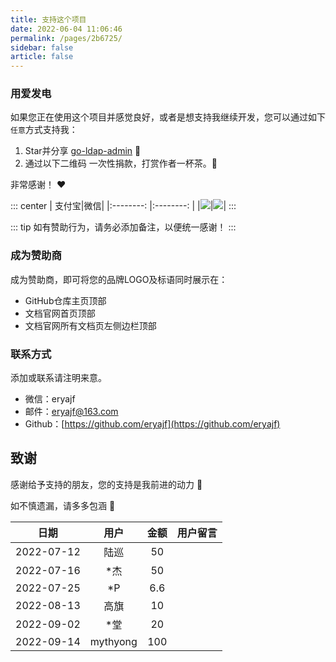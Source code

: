 ```yaml
---
title: 支持这个项目
date: 2022-06-04 11:06:46
permalink: /pages/2b6725/
sidebar: false
article: false
---
```


### 用爱发电

如果您正在使用这个项目并感觉良好，或者是想支持我继续开发，您可以通过如下`任意`方式支持我：

1. Star并分享 [go-ldap-admin](https://github.com/eryajf/go-ldap-admin) :rocket:
2. 通过以下二维码 一次性捐款，打赏作者一杯茶。:tea:

非常感谢！ :heart:

::: center
| 支付宝|微信|
|:--------: |:--------: |
|![](http://t.eryajf.net/imgs/2021/11/a7f03d52026f7caf.png)|![](http://t.eryajf.net/imgs/2021/11/b9244fe6d0d4cf46.png)|
:::

::: tip
如有赞助行为，请务必添加备注，以便统一感谢！
:::

### 成为赞助商

成为赞助商，即可将您的品牌LOGO及标语同时展示在：
- GitHub仓库主页顶部
- 文档官网首页顶部
- 文档官网所有文档页左侧边栏顶部

### 联系方式

添加或联系请注明来意。

- 微信：eryajf
- 邮件：eryajf@163.com
- Github：[https://github.com/eryajf](https://github.com/eryajf)

## 致谢

感谢给予支持的朋友，您的支持是我前进的动力 🎉

如不慎遗漏，请多多包涵 🤝

|    日期    | 用户 | 金额 | 用户留言 |
| :--------: | :--: | :--: | :------: |
| 2022-07-12 | 陆巡 |  50  |          |
| 2022-07-16 | *杰 |  50  |          |
| 2022-07-25 | *P |  6.6  |          |
| 2022-08-13 | 高旗 |  10  |          |
| 2022-09-02 | *堂 |  20  |          |
| 2022-09-14 | mythyong |  100  |          |

